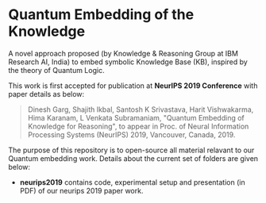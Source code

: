 # Quantum Embedding of the Knowledge

A novel approach proposed (by Knowledge & Reasoning Group at IBM Research AI, India) to embed symbolic Knowledge Base (KB), inspired by the theory of Quantum Logic. 


This work is first accepted for publication at **NeurIPS 2019 Conference** with paper details as below: 
> Dinesh Garg, Shajith Ikbal, Santosh K Srivastava, Harit Vishwakarma, Hima Karanam, L Venkata Subramaniam, "Quantum Embedding of Knowledge for Reasoning", to appear in Proc. of Neural Information Processing Systems (NeurIPS) 2019, Vancouver, Canada, 2019.


The purpose of this repository is to open-source all material relavant to our Quantum embedding work. Details about the current set of folders are given below:
* **neurips2019** contains code, experimental setup and presentation (in PDF) of our neurips 2019 paper work.
